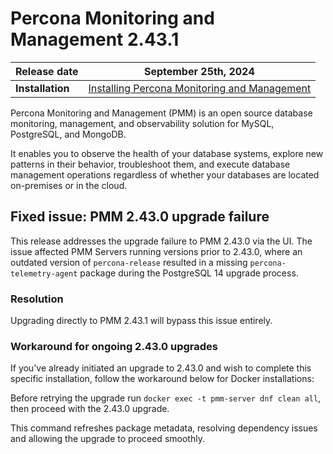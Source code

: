 # Percona Monitoring and Management 2.43.1

| **Release date** | September 25th, 2024                                                                                     |
| -----------------| ----------------------------------------------------------------------------------------------- |
| **Installation** | [Installing Percona Monitoring and Management](../quickstart/index.md) |

Percona Monitoring and Management (PMM) is an open source database monitoring, management, and observability solution for MySQL, PostgreSQL, and MongoDB.

It enables you to observe the health of your database systems, explore new patterns in their behavior, troubleshoot them, and execute database management operations regardless of whether your databases are located on-premises or in the cloud.

## Fixed issue: PMM 2.43.0 upgrade failure

This release addresses the upgrade failure to PMM 2.43.0 via the UI. The issue affected PMM Servers running versions prior to 2.43.0, where an outdated version of `percona-release` resulted in a missing `percona-telemetry-agent` package during the PostgreSQL 14 upgrade process.

### Resolution

Upgrading directly to PMM 2.43.1 will bypass this issue entirely.

### Workaround for ongoing 2.43.0 upgrades

If you've already initiated an upgrade to 2.43.0 and wish to complete this specific installation, follow the workaround below for Docker installations:

Before retrying the upgrade run `docker exec -t pmm-server dnf clean all`, then proceed with the 2.43.0 upgrade.

This command refreshes package metadata, resolving dependency issues and allowing the upgrade to proceed smoothly.
